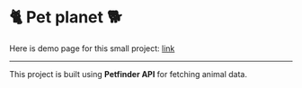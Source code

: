 # 🐈 Pet planet 🐕

Here is demo page for this small project: [link](https://hoai1107.github.io/Pet-planet/)

---

This project is built using __Petfinder API__ for fetching animal data.